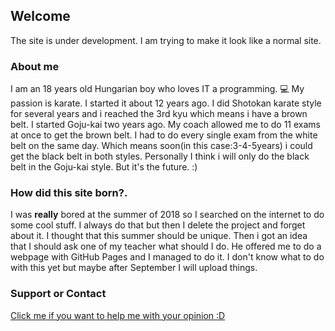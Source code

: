 ## Welcome
The site is under development.
I am trying to make it look like a normal site.

### About me
I am an 18 years old Hungarian boy who loves IT a programming. :computer:
My passion is karate. I started it about 12 years ago.
I did Shotokan karate style for several years and i reached the 3rd kyu which means i have a brown belt.
I started Goju-kai two years ago. My coach allowed me to do 11 exams at once to get the brown belt. I had to do every single exam from the white belt on the same day.
Which means soon(in this case:3-4-5years) i could get the black belt in both styles.
Personally I think i will only do the black belt in the Goju-kai style.
But it's the future. :)

### How did this site born?.
I was **really** bored at the summer of 2018 so I searched on the internet to do some cool stuff.
I always do that but then I delete the project and forget about it. I thought that this summer should be unique.
Then i got an idea that I should ask one of my teacher what should I do.
He offered me to do a webpage with GitHub Pages and I managed to do it.
I don't know what to do with this yet but maybe after September I will upload things.


### Support or Contact

<a href="https://docs.google.com/forms/d/e/1FAIpQLSeXosTNwp8hyeKXk-i_dFkFwB7tjvc7AHUdtMMneaBUecxBSg/viewform?usp=sf_link"> Click me if you want to help me with your opinion :D  </a>

